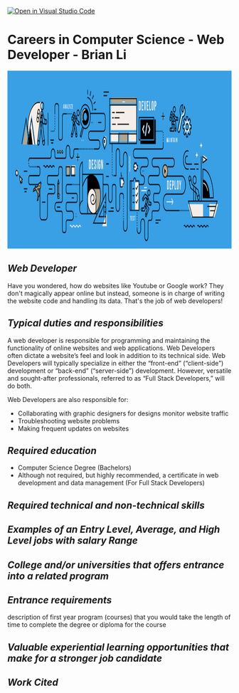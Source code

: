 [![Open in Visual Studio Code](https://classroom.github.com/assets/open-in-vscode-c66648af7eb3fe8bc4f294546bfd86ef473780cde1dea487d3c4ff354943c9ae.svg)](https://classroom.github.com/online_ide?assignment_repo_id=10095862&assignment_repo_type=AssignmentRepo)
# Careers in Computer Science - Web Developer - Brian Li

<img src="Pictures/coverpage.jpeg" width="2000" height="400"> </br>

## _Web Developer_

Have you wondered, how do websites like Youtube or Google work? They don't magically appear online but instead, someone is in charge of writing the website code and handling its data. That's the job of web developers!

## _Typical duties and responsibilities_

A web developer is responsible for programming and maintaining the functionality of online websites and web applications. Web Developers often dictate a website’s feel and look in addition to its technical side. Web Developers will typically specialize in either the “front-end” (“client-side”) development or “back-end” (“server-side”) development. However, versatile and sought-after professionals, referred to as “Full Stack Developers,” will do both. 

Web Developers are also responsible for:

* Collaborating with graphic designers for designs monitor website traffic
* Troubleshooting website problems
* Making frequent updates on websites

## _Required education_

* Computer Science Degree (Bachelors)
* Although not required, but highly recommended, a certificate in web development and data management (For Full Stack Developers)

## _Required technical and non-technical skills_

## _Examples of an Entry Level, Average, and High Level jobs with salary Range_

## _College and/or universities that offers entrance into a related program_ 

## _Entrance requirements_
 description of first year program (courses) that you would take
    the length of time to complete the degree or diploma for the course 

## _Valuable experiential learning opportunities that make for a stronger job candidate_

## _Work Cited_
